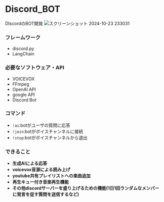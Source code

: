 # Discord_BOT
DIscordのBOT開発
![スクリーンショット 2024-10-23 233031](https://github.com/user-attachments/assets/125095bc-2893-45cf-a2eb-f52b3a6cf7bd)

### フレームワーク
- discord.py
- LangChain
  
### 必要なソフトウェア・API
- VOICEVOX
- FFmpeg
- OpenAI API
- google API
- Discord Bot

### コマンド
- `!ai`:botがユーザの質問に応答
- `!join`:botがボイスチャンネルに接続
- `!stop`:botがボイスチャンネルから退出

### できること
- **生成AIによる応答**
- **voicevox音源による読み上げ**
- **youtube共有プレイリストへの楽曲追加**
- **再生キュー付き音楽再生機能**
- **その他discordサーバーを盛り上げるための機能(1日1回ランダムなメンバーに発言を促す質問を送信するなど)**

